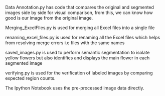 Data Annotation.py has code that compares the original and segmented images side by side for visual comparison, from this, we can know how good is our image from the original image.

Merging_ExcelFIles.py is used for merging all Excel files into a single file

renaming_excel_files.py is used for renaming all the Excel files which helps from resolving merge errors i.e files with the same names

saved_images.py is used to perform semantic segmentation to isolate yellow flowers but also identifies and displays the main flower in each segmented image

verifying.py is used for the verification of labeled images by comparing expected region counts.


The Ipython Notebook uses the pre-processed image data directly.
